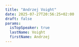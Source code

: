 ```yaml
---
title: "Andrzej Voight"
date: 2025-07-27T20:56:25+02:00
draft: false
params:
  isTopSpeaker: true
  lastName: Voight
  firstName: Andrzej
---
```


